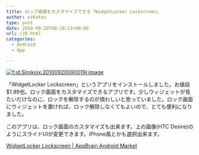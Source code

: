 ```yaml
---
title: ロック画面をカスタマイズできる「WidgetLocker Lockscreen」
author: eiKatou
type: post
date: 2010-09-20T00:10:13+00:00
url: /38.html
categories:
  - Android
  - App

---
```

<div class="section">
  <p>
    <a href="http://f.hatena.ne.jp/Sirokoix/20100920090019" class="hatena-fotolife" target="_blank"><img src="http://cdn-ak.f.st-hatena.com/images/fotolife/S/Sirokoix/20100920/20100920090019.jpg" alt="f:id:Sirokoix:20100920090019j:image" title="f:id:Sirokoix:20100920090019j:image" class="hatena-fotolife" /></a>
  </p>
  
  <p>
    「WidgetLocker Lockscreen」というアプリをインストールしました。お値段 $1.99也。ロック画面をカスタマイズできるアプリです。少しウィジェットが見たいだけなのに、ロックを解除するのが煩わしいと思っていました。ロック画面にウィジェットを置ければ、ロック解除しなくてもよいので、とても便利になりました。
  </p>
  
  <p>
    このアプリは、ロック画面のカスタマイズも出来ます。上の画像(HTC Desire)のようにスライドUIが変更できます。iPhone風とかも選択出来ます。
  </p>
  
  <p>
    <a href="http://www.appbrain.com/app/com.teslacoilsw.widgetlocker" target="_blank">WidgetLocker Lockscreen | AppBrain Android Market</a>
  </p>
</div>
